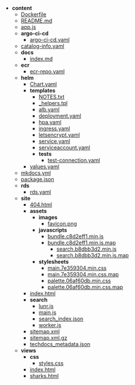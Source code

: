 - __content__
   - [Dockerfile](Dockerfile)
   - [README.md](README.md)
   - [app.js](app.js)
   - __argo\-ci\-cd__
     - [argo\-ci\-cd.yaml](argo-ci-cd/argo-ci-cd.yaml)
   - [catalog\-info.yaml](catalog-info.yaml)
   - __docs__
     - [index.md](docs/index.md)
   - __ecr__
     - [ecr\-repo.yaml](ecr/ecr-repo.yaml)
   - __helm__
     - [Chart.yaml](helm/Chart.yaml)
     - __templates__
       - [NOTES.txt](helm/templates/NOTES.txt)
       - [\_helpers.tpl](helm/templates/_helpers.tpl)
       - [alb.yaml](helm/templates/alb.yaml)
       - [deployment.yaml](helm/templates/deployment.yaml)
       - [hpa.yaml](helm/templates/hpa.yaml)
       - [ingress.yaml](helm/templates/ingress.yaml)
       - [letsencrypt.yaml](helm/templates/letsencrypt.yaml)
       - [service.yaml](helm/templates/service.yaml)
       - [serviceaccount.yaml](helm/templates/serviceaccount.yaml)
       - __tests__
         - [test\-connection.yaml](helm/templates/tests/test-connection.yaml)
     - [values.yaml](helm/values.yaml)
   - [mkdocs.yml](mkdocs.yml)
   - [package.json](package.json)
   - __rds__
     - [rds.yaml](rds/rds.yaml)
   - __site__
     - [404.html](site/404.html)
     - __assets__
       - __images__
         - [favicon.png](site/assets/images/favicon.png)
       - __javascripts__
         - [bundle.c8d2eff1.min.js](site/assets/javascripts/bundle.c8d2eff1.min.js)
         - [bundle.c8d2eff1.min.js.map](site/assets/javascripts/bundle.c8d2eff1.min.js.map)
           - [search.b8dbb3d2.min.js](site/assets/javascripts/workers/search.b8dbb3d2.min.js)
           - [search.b8dbb3d2.min.js.map](site/assets/javascripts/workers/search.b8dbb3d2.min.js.map)
       - __stylesheets__
         - [main.7e359304.min.css](site/assets/stylesheets/main.7e359304.min.css)
         - [main.7e359304.min.css.map](site/assets/stylesheets/main.7e359304.min.css.map)
         - [palette.06af60db.min.css](site/assets/stylesheets/palette.06af60db.min.css)
         - [palette.06af60db.min.css.map](site/assets/stylesheets/palette.06af60db.min.css.map)
     - [index.html](site/index.html)
     - __search__
       - [lunr.js](site/search/lunr.js)
       - [main.js](site/search/main.js)
       - [search\_index.json](site/search/search_index.json)
       - [worker.js](site/search/worker.js)
     - [sitemap.xml](site/sitemap.xml)
     - [sitemap.xml.gz](site/sitemap.xml.gz)
     - [techdocs\_metadata.json](site/techdocs_metadata.json)
   - __views__
     - __css__
       - [styles.css](views/css/styles.css)
     - [index.html](views/index.html)
     - [sharks.html](views/sharks.html)

